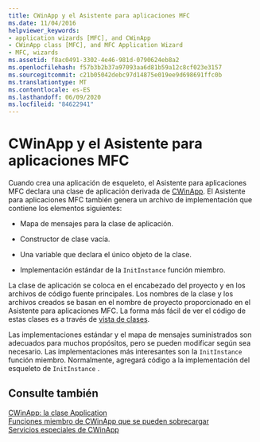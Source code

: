 ```yaml
---
title: CWinApp y el Asistente para aplicaciones MFC
ms.date: 11/04/2016
helpviewer_keywords:
- application wizards [MFC], and CWinApp
- CWinApp class [MFC], and MFC Application Wizard
- MFC, wizards
ms.assetid: f8ac0491-3302-4e46-981d-0790624eb8a2
ms.openlocfilehash: f57b3b2b37a97093aa6d81b59a12c8cf023e3157
ms.sourcegitcommit: c21b05042debc97d14875e019ee9d698691ffc0b
ms.translationtype: MT
ms.contentlocale: es-ES
ms.lasthandoff: 06/09/2020
ms.locfileid: "84622941"
---
```

# <a name="cwinapp-and-the-mfc-application-wizard"></a>CWinApp y el Asistente para aplicaciones MFC

Cuando crea una aplicación de esqueleto, el Asistente para aplicaciones MFC declara una clase de aplicación derivada de [CWinApp](reference/cwinapp-class.md). El Asistente para aplicaciones MFC también genera un archivo de implementación que contiene los elementos siguientes:

- Mapa de mensajes para la clase de aplicación.

- Constructor de clase vacía.

- Una variable que declara el único objeto de la clase.

- Implementación estándar de la `InitInstance` función miembro.

La clase de aplicación se coloca en el encabezado del proyecto y en los archivos de código fuente principales. Los nombres de la clase y los archivos creados se basan en el nombre de proyecto proporcionado en el Asistente para aplicaciones MFC. La forma más fácil de ver el código de estas clases es a través de [vista de clases](/visualstudio/ide/viewing-the-structure-of-code).

Las implementaciones estándar y el mapa de mensajes suministrados son adecuados para muchos propósitos, pero se pueden modificar según sea necesario. Las implementaciones más interesantes son la `InitInstance` función miembro. Normalmente, agregará código a la implementación del esqueleto de `InitInstance` .

## <a name="see-also"></a>Consulte también

[CWinApp: la clase Application](cwinapp-the-application-class.md)<br/>
[Funciones miembro de CWinApp que se pueden sobrecargar](overridable-cwinapp-member-functions.md)<br/>
[Servicios especiales de CWinApp](special-cwinapp-services.md)
